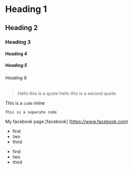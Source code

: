 # Heading 1
## Heading 2
### Heading 3
#### Heading 4
##### Heading 5 
###### Heading 6


> Hello this is a quote
> hello this is a second quote

This is a ` code ` inline  

```
This is a separate code
```

My facebook page [facebook] (https://www.facebook.com)

- first
- two
- third

* first
* two
* third

